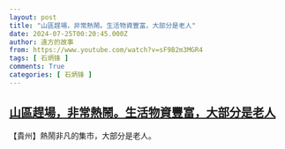 ```yaml
---
layout: post
title: "山區趕場，非常熱鬧。生活物資豐富，大部分是老人"
date: 2024-07-25T00:20:45.000Z
author: 遠方的故事
from: https://www.youtube.com/watch?v=sF9B2m3MGR4
tags: [ 石炳锋 ]
comments: True
categories: [ 石炳锋 ]
---
```

<!--1721866845000-->
[山區趕場，非常熱鬧。生活物資豐富，大部分是老人](https://www.youtube.com/watch?v=sF9B2m3MGR4)
------

<div>
【貴州】熱鬧非凡的集市，大部分是老人。
</div>
